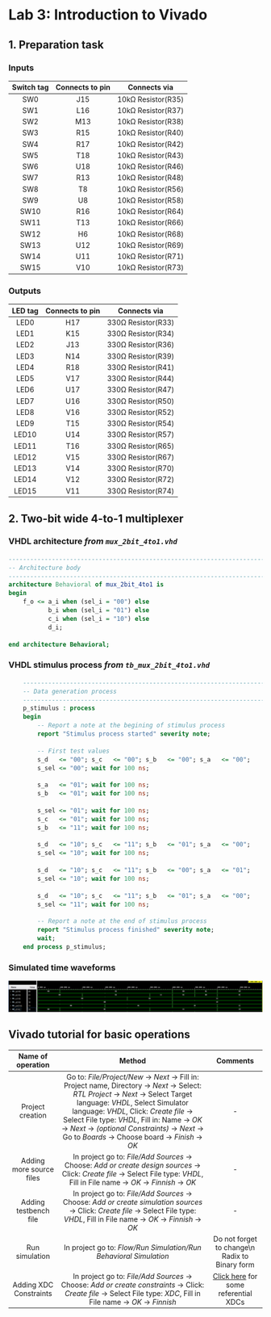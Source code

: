 # Lab 3: Introduction to Vivado

## 1. Preparation task

### Inputs
| **Switch tag** | **Connects to pin** | **Connects via** |
| :-: | :-: | :-: |
| SW0 | J15 | 10kΩ Resistor(R35) |
| SW1 | L16 | 10kΩ Resistor(R37) |
| SW2 | M13 | 10kΩ Resistor(R38) |
| SW3 | R15 | 10kΩ Resistor(R40) |
| SW4 | R17 | 10kΩ Resistor(R42) |
| SW5 | T18 | 10kΩ Resistor(R43) |
| SW6 | U18 | 10kΩ Resistor(R46) |
| SW7 | R13 | 10kΩ Resistor(R48) |
| SW8 | T8 | 10kΩ Resistor(R56) |
| SW9 | U8 | 10kΩ Resistor(R58) |
| SW10 | R16 | 10kΩ Resistor(R64) |
| SW11 | T13 | 10kΩ Resistor(R66) | 
| SW12 | H6 | 10kΩ Resistor(R68) |
| SW13 | U12 | 10kΩ Resistor(R69) |
| SW14 | U11 | 10kΩ Resistor(R71) |
| SW15 | V10 | 10kΩ Resistor(R73) |

### Outputs
| **LED tag** | **Connects to pin** | **Connects via** |
| :-: | :-: | :-: |
| LED0 | H17 | 330Ω Resistor(R33) |
| LED1 | K15 | 330Ω Resistor(R34) |
| LED2 | J13 | 330Ω Resistor(R36) |
| LED3 | N14 | 330Ω Resistor(R39) |
| LED4 | R18 | 330Ω Resistor(R41) |
| LED5 | V17 | 330Ω Resistor(R44) |
| LED6 | U17 | 330Ω Resistor(R47) |
| LED7 | U16 | 330Ω Resistor(R50) |
| LED8 | V16 | 330Ω Resistor(R52) |
| LED9 | T15 | 330Ω Resistor(R54) |
| LED10 | U14 | 330Ω Resistor(R57) |
| LED11 | T16 | 330Ω Resistor(R65) | 
| LED12 | V15 | 330Ω Resistor(R67) |
| LED13 | V14 | 330Ω Resistor(R70) |
| LED14 | V12 | 330Ω Resistor(R72) |
| LED15 | V11 | 330Ω Resistor(R74) |

## 2. Two-bit wide 4-to-1 multiplexer

### VHDL architecture *from `mux_2bit_4to1.vhd`*

```VHDL
------------------------------------------------------------------------
-- Architecture body
------------------------------------------------------------------------
architecture Behavioral of mux_2bit_4to1 is
begin
	f_o <= a_i when (sel_i = "00") else
	       b_i when (sel_i = "01") else
	       c_i when (sel_i = "10") else
	       d_i;
    
end architecture Behavioral;
```

### VHDL stimulus process *from `tb_mux_2bit_4to1.vhd`*

```VHDL
    --------------------------------------------------------------------
    -- Data generation process
    --------------------------------------------------------------------
    p_stimulus : process
    begin
        -- Report a note at the begining of stimulus process
        report "Stimulus process started" severity note;

        -- First test values
        s_d   <= "00"; s_c   <= "00"; s_b   <= "00"; s_a   <= "00";
        s_sel <= "00"; wait for 100 ns;
        
        s_a   <= "01"; wait for 100 ns;
        s_b   <= "01"; wait for 100 ns;
        
        s_sel <= "01"; wait for 100 ns;
        s_c   <= "01"; wait for 100 ns;
        s_b   <= "11"; wait for 100 ns;
        
        s_d   <= "10"; s_c   <= "11"; s_b   <= "01"; s_a   <= "00";
        s_sel <= "10"; wait for 100 ns;
        
        s_d   <= "10"; s_c   <= "11"; s_b   <= "00"; s_a   <= "01";
        s_sel <= "10"; wait for 100 ns;
        
        s_d   <= "10"; s_c   <= "11"; s_b   <= "01"; s_a   <= "00";
        s_sel <= "11"; wait for 100 ns;
             
        -- Report a note at the end of stimulus process
        report "Stimulus process finished" severity note;
        wait;
    end process p_stimulus;
```

### Simulated time waveforms

![Waveforms](Images/Waveforms.PNG)

## Vivado tutorial for basic operations

| **Name of operation** | **Method** | **Comments** |
| :-: | :-: | :-: |
| Project creation | Go to: *File/Project/New* → *Next* → Fill in: Project name, Directory → *Next* → Select: *RTL Project* → *Next* → Select Target language: *VHDL*, Select Simulator language: *VHDL*, Click: *Create file* → Select File type: *VHDL*, Fill in: Name → *OK* → *Next* → *(optional Constraints)* → *Next* → Go to *Boards* → Choose board → *Finish* → *OK*| - |
| Adding more source files | In project go to: *File/Add Sources* → Choose: *Add or create design sources* → Click: *Create file* → Select File type: *VHDL*, Fill in File name → *OK* → *Finnish* → *OK* | - |
| Adding testbench file | In project go to: *File/Add Sources* → Choose: *Add or create simulation sources* → Click: *Create file* → Select File type: *VHDL*, Fill in File name → *OK* → *Finnish* → *OK* | - |
| Run simulation | In project go to: *Flow/Run Simulation/Run Behavioral Simulation* | Do not forget to change\n Radix to Binary form |
| Adding XDC Constraints | In project go to: *File/Add Sources* → Choose: *Add or create constraints* → Click: *Create file* → Select File type: *XDC*, Fill in File name → *OK* → *Finnish*| [Click here](https://github.com/Digilent/digilent-xdc) for some referential XDCs |